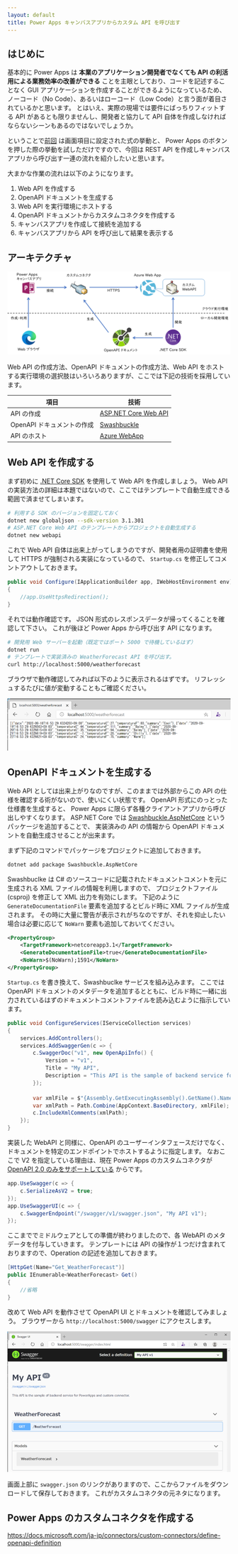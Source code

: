 ```yaml
---
layout: default
title: Power Apps キャンバスアプリからカスタム API を呼び出す
---
```


## はじめに

基本的に Power Apps は **本業のアプリケーション開発者でなくても API の利活用による業務効率の改善ができる** ことを主眼としており、コードを記述することなく GUI アプリケーションを作成することができるようになっているため、ノーコード（No Code）、あるいはローコード（Low Code）と言う面が着目されているかと思います。
とはいえ、実際の現場では要件にばっちりフィットする API があるとも限りませんし、開発者と協力して API 自体を作成しなければならないシーンもあるのではないでしょうか。

ということで[前回](../powerapp-campus-submit-button) は画面項目に設定された式の挙動と、 Power Apps のボタンを押した際の挙動を試しただけですので、今回は REST API を作成しキャンバスアプリから呼び出す一連の流れを紹介したいと思います。

大まかな作業の流れは以下のようになります。

1. Web API を作成する
1. OpenAPI ドキュメントを生成する
1. Web API を実行環境にホストする
1. OpenAPI ドキュメントからカスタムコネクタを作成する
1. キャンバスアプリを作成して接続を追加する
1. キャンバスアプリから API を呼び出して結果を表示する

## アーキテクチャ

![architecture overview](./images/overview.png)

Web API の作成方法、OpenAPI ドキュメントの作成方法、Web API をホストする実行環境の選択肢はいろいろありますが、ここでは下記の技術を採用しています。

|項目|技術|
|---|---|
|API の作成|[ASP.NET Core Web API](https://docs.microsoft.com/ja-jp/aspnet/core/web-api/?view=aspnetcore-3.1)|
|OpenAPI ドキュメントの作成|[Swashbuckle](https://docs.microsoft.com/ja-jp/aspnet/core/tutorials/getting-started-with-swashbuckle?view=aspnetcore-3.1&tabs=visual-studio-code)|
|API のホスト|[Azure WebApp](https://docs.microsoft.com/ja-jp/aspnet/core/host-and-deploy/azure-apps/?view=aspnetcore-3.1)|

## Web API を作成する

まず初めに [.NET Core SDK](https://dotnet.microsoft.com/download) を使用して Web API を作成しましょう。
Web API の実装方法の詳細は本題ではないので、ここではテンプレートで自動生成できる範囲で済ませてしまいます。

```bash
# 利用する SDK のバージョンを固定しておく
dotnet new globaljson --sdk-version 3.1.301
# ASP.NET Core Web API のテンプレートからプロジェクトを自動生成する
dotnet new webapi
```

これで Web API 自体は出来上がってしまうのですが、開発者用の証明書を使用して HTTPS が強制される実装になっているので、
`Startup.cs` を修正してコメントアウトしておきます。

```csharp
public void Configure(IApplicationBuilder app, IWebHostEnvironment env)
{
    //app.UseHttpsRedirection();
}
```

それでは動作確認です。
JSON 形式のレスポンスデータが帰ってくることを確認して下さい。
これが後ほど Power Apps から呼び出す API になります。

```bash
# 開発用 Web サーバーを起動（既定ではポート 5000 で待機しているはず）
dotnet run
# テンプレートで実装済みの WeatherForecast API を呼び出す。
curl http://localhost:5000/weatherforecast
```

ブラウザで動作確認してみれば以下のように表示されるはずです。
リフレッシュするたびに値が変動することもご確認ください。

![Weather Forecast](./images/weatherforecast-result.png)

## OpenAPI ドキュメントを生成する

Web API としては出来上がりなのですが、このままでは外部からこの API の仕様を確認する術がないので、使いにくい状態です。
OpenAPI 形式にのっとった仕様書を生成すると、 Power Apps に限らず各種クライアントアプリから呼び出しやすくなります。
ASP.NET Core では [Swashbuckle.AspNetCore](https://www.nuget.org/packages/Swashbuckle.AspNetCore/) というパッケージを追加することで、
実装済みの API の情報から OpenAPI ドキュメントを自動生成させることが出来ます。

まず下記のコマンドでパッケージをプロジェクトに追加しておきます。

```bash
dotnet add package Swashbuckle.AspNetCore
```

Swashbuclke は C# のソースコードに記載されたドキュメントコメントを元に生成される XML ファイルの情報を利用しますので、
プロジェクトファイル(csproj) を修正して XML 出力を有効にします。
下記のように `GenerateDocumentationFile` 要素を追加するとビルド時に XML ファイルが生成されます。
その時に大量に警告が表示されがちなのですが、それを抑止したい場合は必要に応じて `NoWarn` 要素も追加しておいてください。

```xml
<PropertyGroup>
    <TargetFramework>netcoreapp3.1</TargetFramework>
    <GenerateDocumentationFile>true</GenerateDocumentationFile>
    <NoWarn>$(NoWarn);1591</NoWarn>
</PropertyGroup>
```

`Startup.cs` を書き換えて、Swashbuclke サービスを組み込みます。
ここでは OpenAPI ドキュメントのメタデータを追加するとともに、ビルド時に一緒に出力されているはずのドキュメントコメントファイルを読み込むように指示しています。

```csharp
public void ConfigureServices(IServiceCollection services)
{
    services.AddControllers();
    services.AddSwaggerGen(c => {
        c.SwaggerDoc("v1", new OpenApiInfo() { 
            Version = "v1",
            Title = "My API",
            Description = "This API is the sample of backend service for PowerApps and custom connector."
        });

        var xmlFile = $"{Assembly.GetExecutingAssembly().GetName().Name}.xml";
        var xmlPath = Path.Combine(AppContext.BaseDirectory, xmlFile);
        c.IncludeXmlComments(xmlPath);
    });
}
```

実装した WebAPI と同様に、OpenAPI のユーザーインタフェースだけでなく、ドキュメントを特定のエンドポイントでホストするように指定します。
なおここで V2 を指定している理由は、現在 Power Apps のカスタムコネクタが 
[OpenAPI 2.0 のみをサポートしている](https://docs.microsoft.com/ja-jp/connectors/custom-connectors/faq#other)
からです。

```csharp
app.UseSwagger(c => {
    c.SerializeAsV2 = true;
});
app.UseSwaggerUI(c => {
    c.SwaggerEndpoint("/swagger/v1/swagger.json", "My API v1");
});

```

ここまででミドルウェアとしての準備が終わりましたので、各 WebAPI のメタデータを付与していきます。
テンプレートには API の操作が１つだけ含まれておりますので、Operation の記述を追加しておきます。

```csharp
[HttpGet(Name="Get_WeatherForecast")]
public IEnumerable<WeatherForecast> Get()
{
    //省略
}
```

改めて Web API を動作させて OpenAPI UI とドキュメントを確認してみましょう。
ブラウザーから `http://localhost:5000/swagger` にアクセスします。

![swagger ui](./images/swagger-ui.png)

画面上部に `swagger.json` のリンクがありますので、ここからファイルをダウンロードして保存しておきます。
これがカスタムコネクタの元ネタになります。

## Power Apps のカスタムコネクタを作成する



https://docs.microsoft.com/ja-jp/connectors/custom-connectors/define-openapi-definition
